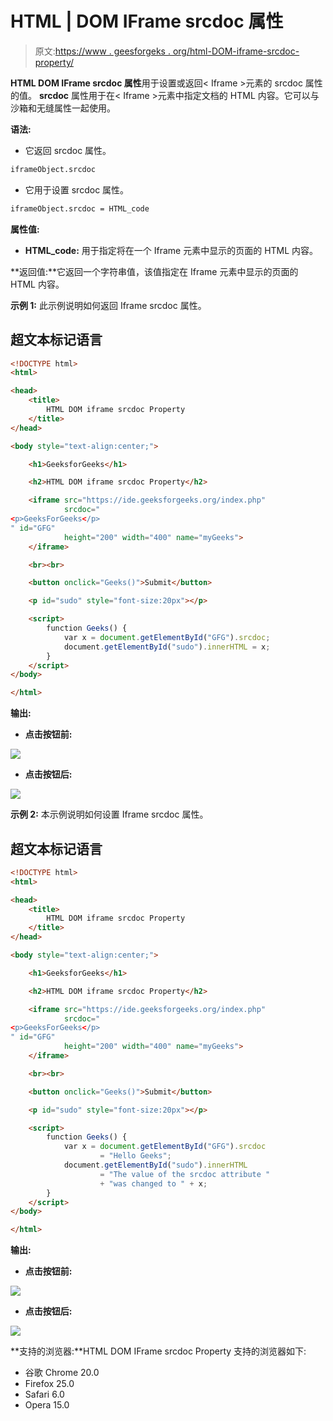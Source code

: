 # HTML | DOM IFrame srcdoc 属性

> 原文:[https://www . geesforgeks . org/html-DOM-iframe-srcdoc-property/](https://www.geeksforgeeks.org/html-dom-iframe-srcdoc-property/)

**HTML DOM IFrame srcdoc 属性**用于设置或返回< Iframe >元素的 srcdoc 属性的值。 **srcdoc** 属性用于在< Iframe >元素中指定文档的 HTML 内容。它可以与沙箱和无缝属性一起使用。

**语法:**

*   它返回 srcdoc 属性。

```html
iframeObject.srcdoc
```

*   它用于设置 srcdoc 属性。

```html
iframeObject.srcdoc = HTML_code
```

**属性值:**

*   **HTML_code:** 用于指定将在一个 Iframe 元素中显示的页面的 HTML 内容。

**返回值:**它返回一个字符串值，该值指定在 Iframe 元素中显示的页面的 HTML 内容。

**示例 1:** 此示例说明如何返回 Iframe srcdoc 属性。

## 超文本标记语言

```html
<!DOCTYPE html>
<html>

<head>
    <title>
        HTML DOM iframe srcdoc Property
    </title>
</head>

<body style="text-align:center;">

    <h1>GeeksforGeeks</h1>

    <h2>HTML DOM iframe srcdoc Property</h2>

    <iframe src="https://ide.geeksforgeeks.org/index.php"
            srcdoc="
<p>GeeksForGeeks</p>
" id="GFG"
            height="200" width="400" name="myGeeks">
    </iframe>

    <br><br>

    <button onclick="Geeks()">Submit</button>

    <p id="sudo" style="font-size:20px"></p>

    <script>
        function Geeks() {
            var x = document.getElementById("GFG").srcdoc;
            document.getElementById("sudo").innerHTML = x;
        }
    </script>
</body>

</html>
```

**输出:**

*   **点击按钮前:**

![](img/1be5050a23c8cdb8eae6a595c4b2967d.png)

*   **点击按钮后:**

![](img/92e6a274ecff7c94809ed1c7f249f20e.png)

**示例 2:** 本示例说明如何设置 Iframe srcdoc 属性。

## 超文本标记语言

```html
<!DOCTYPE html>
<html>

<head>
    <title>
        HTML DOM iframe srcdoc Property
    </title>
</head>

<body style="text-align:center;">

    <h1>GeeksforGeeks</h1>

    <h2>HTML DOM iframe srcdoc Property</h2>

    <iframe src="https://ide.geeksforgeeks.org/index.php"
            srcdoc="
<p>GeeksForGeeks</p>
" id="GFG"
            height="200" width="400" name="myGeeks">
    </iframe>

    <br><br>

    <button onclick="Geeks()">Submit</button>

    <p id="sudo" style="font-size:20px"></p>

    <script>
        function Geeks() {
            var x = document.getElementById("GFG").srcdoc
                    = "Hello Geeks";
            document.getElementById("sudo").innerHTML
                    = "The value of the srcdoc attribute "
                    + "was changed to " + x;
        }
    </script>
</body>

</html>
```

**输出:**

*   **点击按钮前:**

![](img/1be5050a23c8cdb8eae6a595c4b2967d.png)

*   **点击按钮后:**

![](img/1230db8e5e14f23da9ac6c95053603db.png)

**支持的浏览器:**HTML DOM IFrame srcdoc Property 支持的浏览器如下:

*   谷歌 Chrome 20.0
*   Firefox 25.0
*   Safari 6.0
*   Opera 15.0